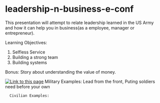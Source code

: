 # leadership-n-business-e-conf

This presentation will attempt to relate leadership learned in the US Army and how it can help you in business(as a employee, manager or entrepreneur).

Learning Objectives:
1. Selfless Service
2. Building a strong team
3. Building systems

Bonus: Story about understanding the value of money.


<a href="myfile.htm"><img src="rainbow.gif" border="0" alt="Link to this page"></a>
      Military Examples: Lead from the front, Puting soldiers need before your own

      Civilian Examples:
